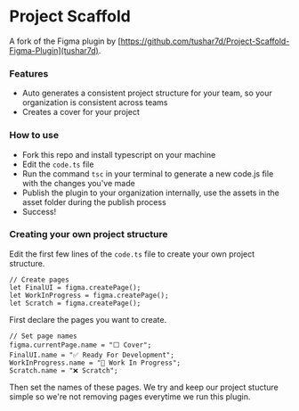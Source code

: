 # Project Scaffold
A fork of the Figma plugin by [https://github.com/tushar7d/Project-Scaffold-Figma-Plugin](tushar7d).

### Features
* Auto generates a consistent project structure for your team, so your organization is consistent across teams
* Creates a cover for your project

### How to use
* Fork this repo and install typescript on your machine
* Edit the `code.ts` file
* Run the command `tsc` in your terminal to generate a new code.js file with the changes you've made
* Publish the plugin to your organization internally, use the assets in the asset folder during the publish process
* Success!

### Creating your own project structure
Edit the first few lines of the `code.ts` file to create your own project structure.
```
// Create pages
let FinalUI = figma.createPage();
let WorkInProgress = figma.createPage();
let Scratch = figma.createPage();
```
First declare the pages you want to create.
```
// Set page names
figma.currentPage.name = "⬜️ Cover";
FinalUI.name = "✅ Ready For Development";
WorkInProgress.name = "🚧 Work In Progress";
Scratch.name = "❌ Scratch";
```
Then set the names of these pages. We try and keep our project stucture simple so we're not removing pages everytime we run this plugin.
